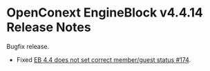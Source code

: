 # OpenConext EngineBlock v4.4.14 Release Notes #

Bugfix release.

* Fixed [EB 4.4 does not set correct member/guest status #174](https://github.com/OpenConext/OpenConext-engineblock/issues/174).
